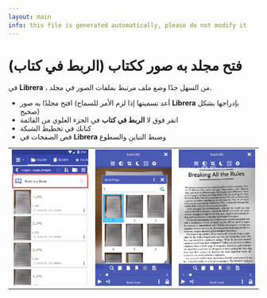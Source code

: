 ```yaml
---
layout: main
info: this file is generated automatically, please do not modify it
---
```


# فتح مجلد به صور ككتاب (الربط في كتاب)
في **Librera** ، من السهل جدًا وضع ملف مرتبط بملفات الصور في مجلد.

* افتح مجلدًا به صور (أعد تسميتها إذا لزم الأمر للسماح **Librera** بإدراجها بشكل صحيح)
* انقر فوق لا **الربط في كتاب** في الجزء العلوي من القائمة
* كتابك في تخطيط الشبكة
* قص الصفحات في **Librera** وضبط التباين والسطوع

||||
|-|-|-|
|![](1.png)|![](2.png)|![](3.png)|

